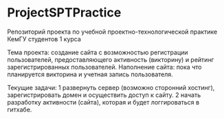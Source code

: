 # ProjectSPTPractice
Репозиторий проекта по учебной проектно-технологической практике КемГУ студентов 1 курса

  Тема проекта: создание сайта с возможностью регистрации пользователей, предоставляющего активность (викторину) и рейтинг зарегистрированных пользователей.
  Наполнение сайта: пока что планируется викторина и учетная запись пользователя.
  
Текущие задачи:
  1 развернуть сервер (возможно сторонний хостинг), зарегистрировать домен и осуществить доступ к сайту.
  2 начать разработку активности (сайта), которая и будет логгироваться в гитхабе.
